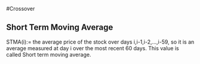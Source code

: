 #Crossover

## Short Term Moving Average
STMA(i):= the average price of the stock over days i,i-1,i-2,...,i-59, so it is an average measured at day i over the most recent 60 days. This value is called Short term moving average.
